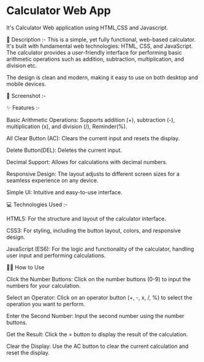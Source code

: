 # Calculator Web App
It's Calculator Web application using HTML,CSS and Javascript.

📝 Description :-
This is a simple, yet fully functional, web-based calculator. It's built with fundamental web technologies: HTML, CSS, and JavaScript. The calculator provides a user-friendly interface for performing basic arithmetic operations such as addition, subtraction, multiplication, and division etc.

The design is clean and modern, making it easy to use on both desktop and mobile devices.

📸 Screenshot :-


✨ Features :-

Basic Arithmetic Operations: Supports addition (+), subtraction (-), multiplication (x), and division (/), Reminder(%).

All Clear Button (AC): Clears the current input and resets the display.

Delete Button(DEL): Deletes the current input.

Decimal Support: Allows for calculations with decimal numbers.

Responsive Design: The layout adjusts to different screen sizes for a seamless experience on any device.

Simple UI: Intuitive and easy-to-use interface.


💻 Technologies Used :-

HTML5: For the structure and layout of the calculator interface.

CSS3: For styling, including the button layout, colors, and responsive design.

JavaScript (ES6): For the logic and functionality of the calculator, handling user input and performing calculations.

👨‍💻 How to Use

Click the Number Buttons: Click on the number buttons (0-9) to input the numbers for your calculation.

Select an Operator: Click on an operator button (+, -, x, /, %) to select the operation you want to perform.

Enter the Second Number: Input the second number using the number buttons.

Get the Result: Click the = button to display the result of the calculation.

Clear the Display: Use the AC button to clear the current calculation and reset the display.
